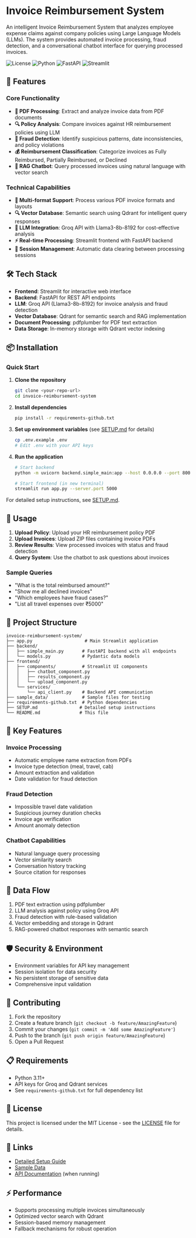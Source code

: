 # Invoice Reimbursement System

An intelligent Invoice Reimbursement System that analyzes employee expense claims against company policies using Large Language Models (LLMs). The system provides automated invoice processing, fraud detection, and a conversational chatbot interface for querying processed invoices.

![License](https://img.shields.io/badge/license-MIT-blue.svg)
![Python](https://img.shields.io/badge/python-3.11+-blue.svg)
![FastAPI](https://img.shields.io/badge/FastAPI-0.104+-green.svg)
![Streamlit](https://img.shields.io/badge/Streamlit-1.28+-red.svg)

## 🚀 Features

### Core Functionality
- **📄 PDF Processing**: Extract and analyze invoice data from PDF documents
- **🔍 Policy Analysis**: Compare invoices against HR reimbursement policies using LLM
- **🚨 Fraud Detection**: Identify suspicious patterns, date inconsistencies, and policy violations
- **💰 Reimbursement Classification**: Categorize invoices as Fully Reimbursed, Partially Reimbursed, or Declined
- **🤖 RAG Chatbot**: Query processed invoices using natural language with vector search

### Technical Capabilities
- **📱 Multi-format Support**: Process various PDF invoice formats and layouts
- **🔍 Vector Database**: Semantic search using Qdrant for intelligent query responses
- **🧠 LLM Integration**: Groq API with Llama3-8b-8192 for cost-effective analysis
- **⚡ Real-time Processing**: Streamlit frontend with FastAPI backend
- **🔄 Session Management**: Automatic data clearing between processing sessions

## 🛠 Tech Stack

- **Frontend**: Streamlit for interactive web interface
- **Backend**: FastAPI for REST API endpoints
- **LLM**: Groq API (Llama3-8b-8192) for invoice analysis and fraud detection
- **Vector Database**: Qdrant for semantic search and RAG implementation
- **Document Processing**: pdfplumber for PDF text extraction
- **Data Storage**: In-memory storage with Qdrant vector indexing

## 📦 Installation

### Quick Start

1. **Clone the repository**
   ```bash
   git clone <your-repo-url>
   cd invoice-reimbursement-system
   ```

2. **Install dependencies**
   ```bash
   pip install -r requirements-github.txt
   ```

3. **Set up environment variables** (see [SETUP.md](SETUP.md) for details)
   ```bash
   cp .env.example .env
   # Edit .env with your API keys
   ```

4. **Run the application**
   ```bash
   # Start backend
   python -m uvicorn backend.simple_main:app --host 0.0.0.0 --port 8000

   # Start frontend (in new terminal)
   streamlit run app.py --server.port 5000
   ```

For detailed setup instructions, see [SETUP.md](SETUP.md).

## 🎯 Usage

1. **Upload Policy**: Upload your HR reimbursement policy PDF
2. **Upload Invoices**: Upload ZIP files containing invoice PDFs
3. **Review Results**: View processed invoices with status and fraud detection
4. **Query System**: Use the chatbot to ask questions about invoices

### Sample Queries
- "What is the total reimbursed amount?"
- "Show me all declined invoices"
- "Which employees have fraud cases?"
- "List all travel expenses over ₹5000"

## 📁 Project Structure

```
invoice-reimbursement-system/
├── app.py                    # Main Streamlit application
├── backend/
│   ├── simple_main.py       # FastAPI backend with all endpoints
│   └── models.py            # Pydantic data models
├── frontend/
│   ├── components/          # Streamlit UI components
│   │   ├── chatbot_component.py
│   │   ├── results_component.py
│   │   └── upload_component.py
│   └── services/
│       └── api_client.py    # Backend API communication
├── sample_data/             # Sample files for testing
├── requirements-github.txt  # Python dependencies
├── SETUP.md                # Detailed setup instructions
└── README.md               # This file
```

## 🔧 Key Features

### Invoice Processing
- Automatic employee name extraction from PDFs
- Invoice type detection (meal, travel, cab)
- Amount extraction and validation
- Date validation for fraud detection

### Fraud Detection
- Impossible travel date validation
- Suspicious journey duration checks
- Invoice age verification
- Amount anomaly detection

### Chatbot Capabilities
- Natural language query processing
- Vector similarity search
- Conversation history tracking
- Source citation for responses

## 🔄 Data Flow

1. PDF text extraction using pdfplumber
2. LLM analysis against policy using Groq API
3. Fraud detection with rule-based validation
4. Vector embedding and storage in Qdrant
5. RAG-powered chatbot responses with semantic search

## 🛡️ Security & Environment

- Environment variables for API key management
- Session isolation for data security
- No persistent storage of sensitive data
- Comprehensive input validation

## 🤝 Contributing

1. Fork the repository
2. Create a feature branch (`git checkout -b feature/AmazingFeature`)
3. Commit your changes (`git commit -m 'Add some AmazingFeature'`)
4. Push to the branch (`git push origin feature/AmazingFeature`)
5. Open a Pull Request

## 📋 Requirements

- Python 3.11+
- API keys for Groq and Qdrant services
- See `requirements-github.txt` for full dependency list

## 📄 License

This project is licensed under the MIT License - see the [LICENSE](LICENSE) file for details.

## 🔗 Links

- [Detailed Setup Guide](SETUP.md)
- [Sample Data](sample_data/)
- [API Documentation](http://localhost:8000/docs) (when running)

## ⚡ Performance

- Supports processing multiple invoices simultaneously
- Optimized vector search with Qdrant
- Session-based memory management
- Fallback mechanisms for robust operation